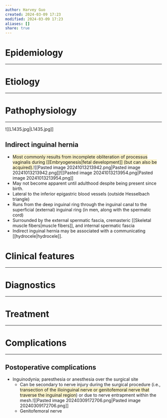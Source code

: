 ```yaml
---
author: Harvey Guo
created: 2024-03-09 17:23
modified: 2024-03-09 17:23
aliases: []
share: true
---
```

# Epidemiology
---


# Etiology
---


# Pathophysiology
---
![[L1435.jpg|L1435.jpg]]
## Indirect inguinal hernia
- <span style="background:rgba(240, 200, 0, 0.2)">Most commonly results from incomplete obliteration of processus vaginalis during [[Embryogenesis|fetal development]] (but can also be acquired).</span>![[Pasted image 20241013213942.png|Pasted image 20241013213942.png]]![[Pasted image 20241013213954.png|Pasted image 20241013213954.png]]
- May not become apparent until adulthood despite being present since birth.
- Lateral to the inferior epigastric blood vessels (outside Hesselbach triangle)
- Runs from the deep inguinal ring through the inguinal canal to the superficial (external) inguinal ring (in men, along with the spermatic cord)
- Surrounded by the external spermatic fascia, cremasteric [[Skeletal muscle fibers|muscle fibers]], and internal spermatic fascia
- Indirect inguinal hernia may be associated with a communicating [[hydrocele|hydrocele]].

# Clinical features
---


# Diagnostics
---


# Treatment
---
# Complications
---
## Postoperative complications
- Inguinodynia; paresthesia or anesthesia over the surgical site
	- Can be secondary to nerve injury during the surgical procedure (i.e., <span style="background:rgba(240, 200, 0, 0.2)">transection of the ilioinguinal nerve or genitofemoral nerve that traverse the inguinal region</span>) or due to nerve entrapment within the mesh.![[Pasted image 20240309172706.png|Pasted image 20240309172706.png]]
	- Genitofemoral nerve 
